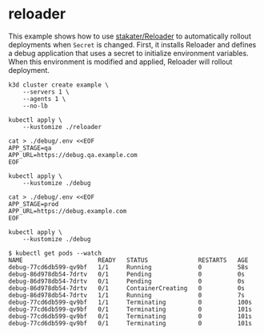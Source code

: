 # reloader

This example shows how to use
[stakater/Reloader](https://github.com/stakater/Reloader) to automatically
rollout deployments when `Secret` is changed. First, it installs Reloader and
defines a debug application that uses a secret to initialize environment
variables. When this environment is modified and applied, Reloader will rollout
deployment.

```
k3d cluster create example \
    --servers 1 \
    --agents 1 \
    --no-lb

kubectl apply \
    --kustomize ./reloader
```


```
cat > ./debug/.env <<EOF
APP_STAGE=qa
APP_URL=https://debug.qa.example.com
EOF

kubectl apply \
    --kustomize ./debug
```

```
cat > ./debug/.env <<EOF
APP_STAGE=prod
APP_URL=https://debug.example.com
EOF

kubectl apply \
    --kustomize ./debug
```

```
$ kubectl get pods --watch
NAME                     READY   STATUS              RESTARTS   AGE
debug-77cd6db599-qv9bf   1/1     Running             0          58s
debug-86d978db54-7drtv   0/1     Pending             0          0s
debug-86d978db54-7drtv   0/1     Pending             0          0s
debug-86d978db54-7drtv   0/1     ContainerCreating   0          0s
debug-86d978db54-7drtv   1/1     Running             0          7s
debug-77cd6db599-qv9bf   1/1     Terminating         0          100s
debug-77cd6db599-qv9bf   0/1     Terminating         0          101s
debug-77cd6db599-qv9bf   0/1     Terminating         0          101s
debug-77cd6db599-qv9bf   0/1     Terminating         0          101s
```
